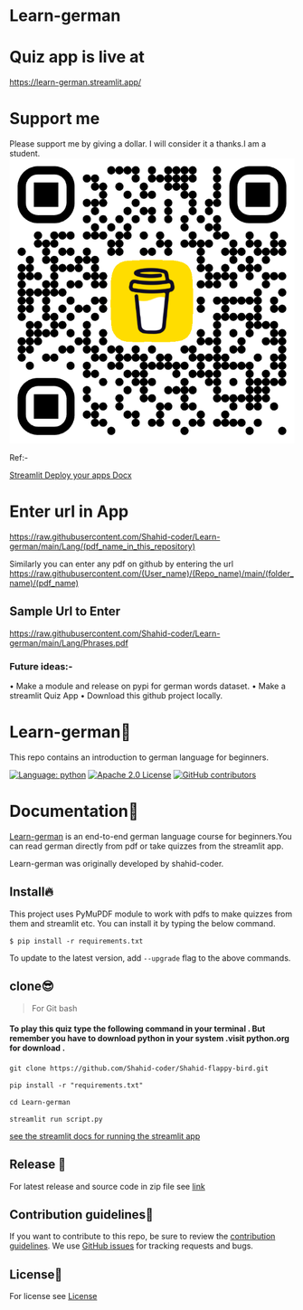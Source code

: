 # Learn-german

# Quiz app is live at

https://learn-german.streamlit.app/




# Support me
Please support me by giving a dollar. I will consider it a thanks.I am a student.
![image](/bmc_qr.png)

Ref:- 

[Streamlit Deploy your apps Docx](https://docs.streamlit.io/deploy/streamlit-community-cloud/deploy-your-app/deploy)

# Enter url in App


https://raw.githubusercontent.com/Shahid-coder/Learn-german/main/Lang/(pdf_name_in_this_repository)

Similarly you can enter any pdf on github by entering the url https://raw.githubusercontent.com/(User_name)/(Repo_name)/main/(folder_name)/(pdf_name)

## Sample Url to Enter
https://raw.githubusercontent.com/Shahid-coder/Learn-german/main/Lang/Phrases.pdf

### Future ideas:-
• Make a module and release on pypi for german words dataset. 
• Make a streamlit Quiz App 
• Download this github project locally.

# Learn-german🦉
This repo contains an introduction to german language for beginners.

[![Language: python](https://img.shields.io/github/languages/top/shahid-coder/Learn-german)](https://python.org)
[![Apache 2.0 License](https://img.shields.io/github/license/shahid-coder/Learn-german)](https://github.com/shahid-coder/Learn-german/LICENSE)
[![GitHub contributors](https://img.shields.io/github/contributors/shahid-coder/Learn-german)](https://github.com/shahid-coder/Learn-german/graphs/contributors)
# Documentation📝

[Learn-german](https://github.com/Shahid-coder/Learn-german) is an end-to-end german language course for beginners.You can read german directly from pdf or take quizzes from the streamlit app.

Learn-german was originally developed by shahid-coder.

## Install🔥
This project uses PyMuPDF module to work with pdfs to make quizzes from them and streamlit etc. 
You can install it by typing the below command. 

```
$ pip install -r requirements.txt 
```
To update to the latest version, add `--upgrade` flag to the above commands.

## clone😎
> For Git bash
#### To play this quiz type the following command in your terminal . But remember you have to download python in your system .visit python.org for download . 

```
git clone https://github.com/Shahid-coder/Shahid-flappy-bird.git
```

```
pip install -r "requirements.txt"
```

```
cd Learn-german
```

```
streamlit run script.py
```

[see the streamlit docs for running the streamlit app](https://docs.streamlit.io/develop/concepts/architecture/run-your-app)

## Release 🤫
For latest release and source code in zip file see 
[link](https://github.com/Shahid-coder/Learn-german/releases/)
## Contribution guidelines🤝
If you want to contribute to this repo, be sure to review the
[contribution guidelines](CONTRIBUTING.md).
We use [GitHub issues](https://github.com/Shahid-coder/Learn-german/issues) for
tracking requests and bugs.
## License🔐
For license see [License](https://github.com/Shahid-coder/Learn-german/blob/main/LICENSE)
